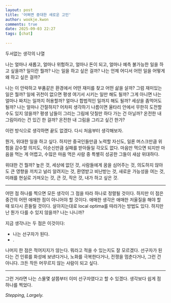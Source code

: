 ```yaml
---  
layout: post  
title: '어쩌면 중대한 새로운 고민'  
author: wookje.kwon  
comments: true  
date: 2025-09-03 22:27  
tags: [chat]  
  
---  
```


두서없는 생각의 나열  

나는 얼마나 새롭고, 얼마나 위험하고, 얼마나 돈이 되고, 얼마나 예측 불가능한 일을 하고 싶을까? 일이란 뭘까? 나는 일을 하고 싶은 걸까? 나는 언제 어디서 어떤 일을 어떻게 왜 하고 싶은 걸까?  

나는 이 안락하고 부품같은 환경에서 어떤 재미를 찾고 어떤 삶을 살까? 그럼 재미있는 일은 뭘까? 일에 귀천이 없으면 평생 여기서 시키는 일만 해도 될까? 그게 아니면 나는 얼마나 짜치는 일까지 허용할까? 얼마나 합법적인 일까지 해도 될까? 세상을 좀먹어도 될까? 나는 얼마나 간절하지? 어차피 생각하기 나름이면 울타리 안에서 무한히 도전할 수도 있지 않을까? 평생 남들이 그리는 그림에 덧칠만 하다 가는 건 아닐까? 온전한 내 그림이라는 건 있긴 한 걸까? 온전한 내 그림을 그리고 싶긴 한가?  

이런 방식으로 생각하면 끝도 없겠다. 다시 처음부터 생각해보자.  

뭔가, 위대한 일을 하고 싶다. 하지만 중국인들만큼 노력할 자신도, 일론 머스크만큼 위험을 감수할 의지도, 이순신만큼 실패를 받아들일 각오도 없다. 마음만 먹으면 되지만 마음을 먹는 게 어렵고, 수많은 마음 먹은 사람 중 특별히 성공한 그들이 새삼 위대하다.  

위대한 건 뭘까? 높은 것, 세상에 없던 것, 사람들에게 꿈을 심어주는 것, 의도하지 않아도 큰 영향을 끼치고 널리 알려지는 것, 환영받고 비난받는 것, 새로운 가능성을 여는 것, 미래를 현실로 가져오는 것, 큰 것, 작은 것, 내가 하고 싶은 것.  

---

어떤 점 하나를 찍으면 모든 생각이 그 점을 따라 하나로 정렬될 것이다. 하지만 이 점은 중간의 어떤 애매한 점이 아니어야 할 것이다. 애매한 생각은 애매한 저울질을 해야 할 때 또다시 흔들릴 것이다. 살아지는대로 local optima를 따라가는 방법도 있다. 하지만 난 뭔가 다를 수 있지 않을까? 나는 나니까?  

지금 생각나는 두 점은 이것이다:  
- 나는 선구자가 된다.  
- .  

나머지 한 점은 적어지지가 않는다. 뭐라고 적을 수 있는지도 잘 모르겠다. 선구자가 된다는 건 인류를 화성에 보낸다거나, 노화를 극복한다거나, 전쟁을 멈춘다거나, 그런 건 아니다. 크든 작든 머무르지 않는 사람이 되고 싶다.  

---

그런 거라면 나는 스물몇 살쯤부터 이미 선구자였다고 할 수 있겠다. 생각보다 쉽게 점 하나를 찍었다.  

_Stepping, Largely._  
